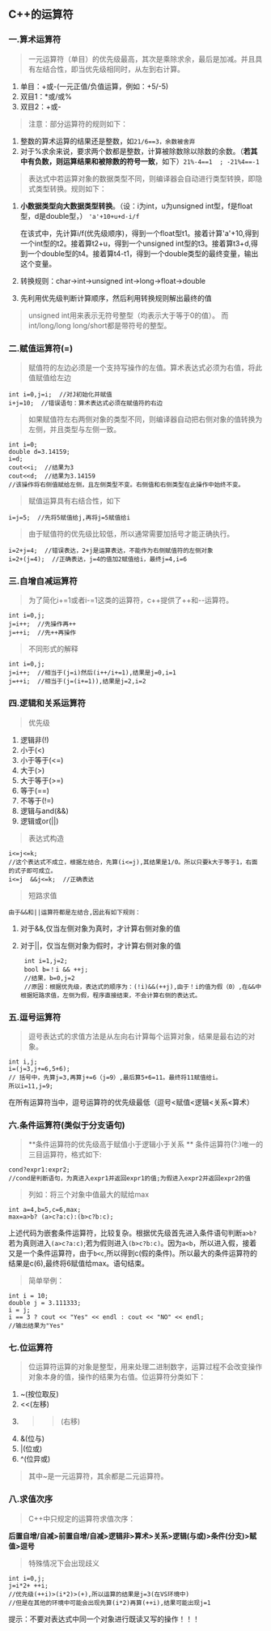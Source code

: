 ## C++的运算符
### 一.算术运算符
>一元运算符（单目）的优先级最高，其次是乘除求余，最后是加减。并且具有左结合性，即当优先级相同时，从左到右计算。

1. 单目：+或-(一元正值/负值运算，例如：+5/-5)
2. 双目1：*或/或%
3. 双目2：+或-
>注意：部分运算符的规则如下： 
 
1. 整数的算术运算的结果还是整数，如`21/6==3，余数被舍弃`  
2. 对于%求余来说，要求两个数都是整数，计算被除数除以除数的余数。（**若其中有负数，则运算结果和被除数的符号一致**，如下）`21%-4==1  ; -21%4==-1`  

>表达式中若运算对象的数据类型不同，则编译器会自动进行类型转换，即隐式类型转换。规则如下：  

1. **小数据类型向大数据类型转换**。（设：i为int，u为unsigned int型，f是float型，d是double型，）  `'a'+10+u+d-i/f`  

	在该式中，先计算i/f(优先级顺序)，得到一个float型t1。接着计算'a'+10,得到一个int型的t2。接着算t2+u，得到一个unsigned int型的t3。接着算t3+d,得到一个double型的t4。接着算t4-t1，得到一个double类型的最终变量，输出这个变量。  
2. 转换规则：char->int->unsigned int->long->float->double
3. 先利用优先级判断计算顺序，然后利用转换规则解出最终的值

>unsigned int用来表示无符号整型（均表示大于等于0的值）。
>而int/long/long long/short都是带符号的整型。


### 二.赋值运算符(=)
>赋值符的左边必须是一个支持写操作的左值。算术表达式必须为右值，将此值赋值给左边  
		
	int i=0,j=i;  //对J初始化并赋值
	i+j=10;  //错误语句：算术表达式必须在赋值符的右边
>如果赋值符左右两侧对象的类型不同，则编译器自动把右侧对象的值转换为左侧，并且类型与左侧一致。

	int i=0;
	double d=3.14159;
	i=d;
	cout<<i;  //结果为3
	cout<<d;  //结果为3.14159
	//该操作将右侧值赋给左侧，且左侧类型不变。右侧值和右侧类型在此操作中始终不变。
>赋值运算具有右结合性，如下

	i=j=5;  //先将5赋值给j,再将j=5赋值给i
>由于赋值符的优先级比较低，所以通常需要加括号才能正确执行。

	i=2+j=4;  //错误表达，2+j是运算表达，不能作为右侧赋值符的左侧对象
	i=2+(j=4);  //正确表达，j=4的值加2赋值给i，最终j=4,i=6
### 三.自增自减运算符
>为了简化i+=1或者i-=1这类的运算符，c++提供了++和--运算符。
	
	int i=0,j;
	j=i++;  //先操作再++
	j=++i;  //先++再操作
>不同形式的解释

	int i=0,j;
	j=i++;  //相当于(j=i)然后(i++/i+=1),结果是j=0,i=1
	j=++i;  //相当于(j=(i+=1)),结果是j=2,i=2

### 四.逻辑和关系运算符
>优先级   

1. 逻辑非(!) 
2. 小于(<)
3. 小于等于(<=)
4. 大于(>)
5. 大于等于(>=)
6. 等于(==)
7. 不等于(!=)
8. 逻辑与and(&&)
9. 逻辑或or(||)

>表达式构造
	
	i<=j<=k;  
	//这个表达式不成立，根据左结合，先算(i<=j),其结果是1/0。所以只要k大于等于1，右面的式子即可成立。
	i<=j  &&j<=k;  //正确表达
>短路求值  
	
	由于&&和||运算符都是左结合,因此有如下规则：
1. 对于&&,仅当左侧对象为真时，才计算右侧对象的值
2. 对于||，仅当左侧对象为假时，才计算右侧对象的值

		int i=1,j=2;
		bool b=！i && ++j;
		//结果，b=0,j=2
		//原因：根据优先级，表达式的顺序为：(!i)&&(++j),由于！i的值为假（0）,在&&中根据短路求值，左侧为假，程序直接结束，不会计算右侧的表达式。

### 五.逗号运算符
>逗号表达式的求值方法是从左向右计算每个运算对象，结果是最右边的对象。
 
	int i,j;
	i=(j=3,j+=6,5+6);
	// 括号中，先算j=3,再算j+=6（j=9）,最后算5+6=11。最终将11赋值给i。
	所以i=11,j=9;
在所有运算符当中，逗号运算符的优先级最低（逗号<赋值<逻辑<关系<算术）

### 六.条件运算符(类似于分支语句)

>**条件运算符的优先级高于赋值小于逻辑小于关系 ** 
>条件运算符(?:)唯一的三目运算符，格式如下:
 
	cond?expr1:expr2;
	//cond是判断语句，为真进入expr1并返回expr1的值;为假进入expr2并返回expr2的值
>列如：将三个对象中值最大的赋给max

	int a=4,b=5,c=6,max;
	max=a>b? (a>c?a:c):(b>c?b:c);
上述代码为嵌套条件运算符，比较复杂。根据优先级首先进入条件语句判断`a>b?` 若为真则进入`(a>c?a:c)`;若为假则进入`(b>c?b:c)`。因为`a<b`，所以进入假，接着又是一个条件运算符，由于`b<c`,所以得到c(假的条件)。所以最大的条件运算符的结果是c(6),最终将6赋值给max。语句结束。
>简单举例：

	int i = 10;
	double j = 3.111333;
	i = j;
	i == 3 ? cout << "Yes" << endl : cout << "NO" << endl;
	//输出结果为"Yes"
 
### 七.位运算符
>位运算符运算的对象是整型，用来处理二进制数字，运算过程不会改变操作对象本身的值，操作的结果为右值。位运算符分类如下：  

1. ~(按位取反)
2. <<(左移)
3. >>(右移)
4. &(位与)
5. |(位或)
6. ^(位异或)
>其中~是一元运算符，其余都是二元运算符。

### 八.求值次序 
>C++中只规定的运算符求值次序：  

**后置自增/自减>前置自增/自减>逻辑非>算术>关系>逻辑(与或)>条件(分支)>赋值>逗号**
>特殊情况下会出现歧义

	int i=0,j;
	j=i*2+ ++i;
	//优先级(++i)>(i*2)>(+),所以运算的结果是j=3(在VS环境中)
	//但是在其他的环境中可能会出现先算(i*2)再算(++i),结果可能出现j=1
提示：不要对表达式中同一个对象进行既读又写的操作！！！